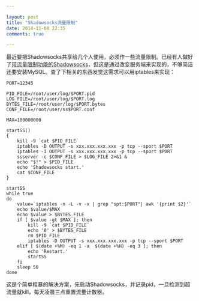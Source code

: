 ```yaml
---

layout: post
title: "Shadowsocks流量限制"
date: 2014-11-08 22:35
comments: true

---
```

最近要把Shadowsocks共享给几个人使用，必须作一些流量限制。已经有人做好了[带流量限制功能的Shadowsocks](https://github.com/mengskysama/shadowsocks/tree/manyuser)，但这是通过改变服务端来实现的，不够简洁还要安装MySQL。查了下相关的东西发觉这需求可以用iptables来实现：

	PORT=12345

	PID_FILE=/root/user/log/$PORT.pid
	LOG_FILE=/root/user/log/$PORT.log
	BYTES_FILE=/root/user/log/$PORT.bytes
	CONF_FILE=/root/user/ss$PORT.conf

	MAX=100000000

	startSS()
	{
	    kill -9 `cat $PID_FILE`
	    iptables -D OUTPUT -s xxx.xxx.xxx.xxx -p tcp --sport $PORT
	    iptables -I OUTPUT -s xxx.xxx.xxx.xxx -p tcp --sport $PORT
	    ssserver -c $CONF_FILE > $LOG_FILE 2>&1 &
	    echo "$!" > $PID_FILE
	    echo 'Shadowsocks start.'
	    cat $CONF_FILE
	}

	startSS
	while true
	do
	    value=`iptables -n -L -v -x | grep "spt:$PORT"| awk '{print $2}'`
	    echo $value/$MAX
	    echo $value > $BYTES_FILE
	    if [ $value -gt $MAX ]; then
	        kill -9 `cat $PID_FILE`
	        echo '0' > $BYTES_FILE
	        rm $PID_FILE
	        iptables -D OUTPUT -s xxx.xxx.xxx.xxx -p tcp --sport $PORT
	    elif [ $(date +%M) -eq 1 -a  $(date +%H) -eq 3 ]; then
	        echo 'Restart.'
	        startSS
	    fi
	    sleep 50
	done

这是个简单粗暴的解决方案，先启动Shadowsocks，并记录pid，一旦检测到超流量就kill，每天凌晨三点重置流量计数器。